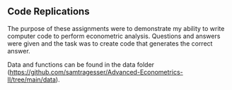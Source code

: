 ## Code Replications

The purpose of these assignments were to demonstrate my ability to write computer code to perform
econometric analysis. Questions and answers were given and the task
was to create code that generates the correct answer.

Data and functions can be found in the data folder (https://github.com/samtragesser/Advanced-Econometrics-II/tree/main/data).
